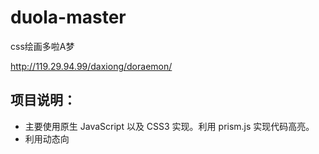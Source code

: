 
# duola-master
css绘画多啦A梦

http://119.29.94.99/daxiong/doraemon/


项目说明：
-------
* 主要使用原生 JavaScript 以及 CSS3 实现。利用 prism.js 实现代码高亮。
* 利用动态向<style>标签添加样式以及`<pre>`标签添加文本，模拟绘制机器猫的过程。


1
